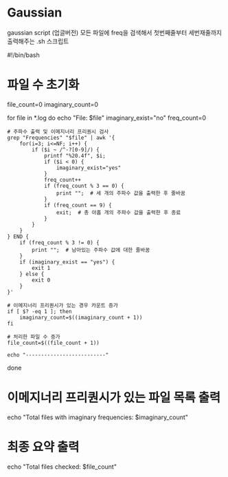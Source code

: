 # Gaussian
gaussian script
(업글버전) 모든 파일에 freq을 검색해서 첫번째줄부터 세번재줄까지 출력해주는 .sh 스크립트 

#!/bin/bash

# 파일 수 초기화
file_count=0
imaginary_count=0

for file in *.log
do
    echo "File: $file"
    imaginary_exist="no"
    freq_count=0

    # 주파수 출력 및 이메지너리 프리퀀시 검사
    grep "Frequencies" "$file" | awk '{
        for(i=3; i<=NF; i++) {
            if ($i ~ /^-?[0-9]/) {
                printf "%20.4f", $i;
                if ($i < 0) {
                    imaginary_exist="yes"
                }
                freq_count++
                if (freq_count % 3 == 0) {
                    print "";  # 세 개의 주파수 값을 출력한 후 줄바꿈
                }
                if (freq_count == 9) {
                    exit;  # 총 아홉 개의 주파수 값을 출력한 후 종료
                }
            }
        }
    } END {
        if (freq_count % 3 != 0) {
            print "";  # 남아있는 주파수 값에 대한 줄바꿈
        }
        if (imaginary_exist == "yes") {
            exit 1
        } else {
            exit 0
        }
    }'

    # 이메지너리 프리퀀시가 있는 경우 카운트 증가
    if [ $? -eq 1 ]; then
        imaginary_count=$((imaginary_count + 1))
    fi

    # 처리한 파일 수 증가
    file_count=$((file_count + 1))

    echo "--------------------------"
done

# 이메지너리 프리퀀시가 있는 파일 목록 출력
echo "Total files with imaginary frequencies: $imaginary_count"

# 최종 요약 출력
echo "Total files checked: $file_count"
